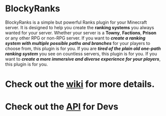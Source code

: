 # BlockyRanks


BlockyRanks is a simple but powerful Ranks plugin for your Minecraft server. It is designed to help you create the **ranking systems** you always wanted for your server. Whether your server is a **Towny**, **Factions**, **Prison** or any other RPG or non-RPG server. If you want to _**create a ranking system with multiple possible paths and branches**_ for your players to choose from, this plugin is for you. If you are _**tired of the plain old one-path ranking system**_ you see on countless servers, this plugin is for you. If you want to _**create a more immersive and diverse experience for your players**_, this plugin is for you.


# Check out the [wiki](https://github.com/BlockyBorzan/BlockyRanks/wiki) for more details.

# Check out the [API](https://github.com/BlockyBorzan/BlockyRanks/tree/master/BlockyRanksAPI) for Devs

